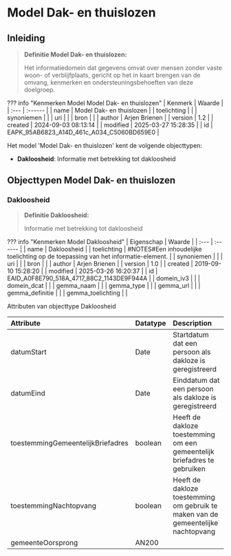 # Model Dak- en thuislozen
## Inleiding
> **Definitie Model Dak- en thuislozen:** 
>
> Het informatiedomein dat gegevens omvat over mensen zonder vaste woon- of verblijfplaats, gericht op het in kaart brengen van de omvang, kenmerken en ondersteuningsbehoeften van deze doelgroep.

??? info "Kenmerken Model Model Dak- en thuislozen"
    | Kenmerk | Waarde |
    | :--- | :------ |
    | name | Model Dak- en thuislozen |
    | toelichting |  |
    | synoniemen |  |
    | uri |  |
    | bron |  |
    | author | Arjen Brienen |
    | version | 1.2 |
    | created | 2024-09-03 08:13:14 |
    | modified | 2025-03-27 15:28:35 |
    | id | EAPK_95AB6823_A14D_461c_A034_C5060BD659E0 |
    

Het model 'Model Dak- en thuislozen' kent de volgende objecttypen:

* **Dakloosheid**: Informatie met betrekking tot dakloosheid


## Objecttypen Model Dak- en thuislozen


### Dakloosheid
> **Definitie Dakloosheid:** 
>
> Informatie met betrekking tot dakloosheid

??? info "Kenmerken Model Dakloosheid"
    | Eigenschap | Waarde |
    | :--- | :------ |
    | name | Dakloosheid |
    | toelichting | #NOTES#Een inhoudelijke toelichting op de toepassing van het informatie-element. |
    | synoniemen |  |
    | uri |  |
    | bron |  |
    | author | Arjen Brienen |
    | version | 1.0 |
    | created | 2019-09-10 15:28:20 |
    | modified | 2025-03-26 16:20:37 |
    | id | EAID_A0F8E790_518A_4717_88C2_1143DE9F944A |
    | domein_iv3 |  |
    | domein_dcat |  |
    | gemma_naam |  |
    | gemma_type |  |
    | gemma_url |  |
    | gemma_definitie |  |
    | gemma_toelichting |  |
    

Attributen van objecttype Dakloosheid

| Attribute | Datatype | Description |
| :--- | :--- | :--- |
| datumStart | Date | Startdatum dat een persoon als dakloze is geregistreerd |
| datumEind | Date | Einddatum dat een persoon als dakloze is geregistreerd |
| toestemmingGemeentelijkBriefadres | boolean | Heeft de dakloze toestemming om een gemeentelijk briefadres te gebruiken |
| toestemmingNachtopvang | boolean | Heeft de dakloze toestemming om gebruik te maken van de gemeentelijke nachtopvang |
| gemeenteOorsprong | AN200 |  |





